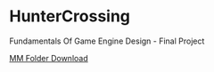 # HunterCrossing
Fundamentals Of Game Engine Design - Final Project


[MM Folder Download](https://www.dropbox.com/scl/fi/slluh4cyugwo9b7oq6qfp/mm.zip?rlkey=nt227wnny0ieu0s68op9hb8ku&st=5pz02mb1&dl=0)
